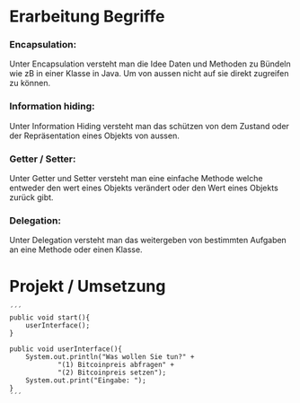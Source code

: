 # Erarbeitung Begriffe

### Encapsulation:
Unter Encapsulation versteht man die Idee Daten und Methoden zu Bündeln wie zB in einer Klasse in Java. Um von aussen nicht auf sie direkt zugreifen zu können.

### Information hiding:
Unter Information Hiding versteht man das schützen von dem Zustand oder der Repräsentation eines Objekts von aussen.

### Getter / Setter:
Unter Getter und Setter versteht man eine einfache Methode welche entweder den wert eines Objekts verändert oder den Wert eines Objekts zurück gibt.

### Delegation: 
Unter Delegation versteht man das weitergeben von bestimmten Aufgaben an eine Methode oder einen Klasse.


# Projekt / Umsetzung

    ´´´
    public void start(){
        userInterface();
    }
    
    public void userInterface(){
        System.out.println("Was wollen Sie tun?" +
                "(1) Bitcoinpreis abfragen" +
                "(2) Bitcoinpreis setzen");
        System.out.print("Eingabe: ");
    }
    ´´´

